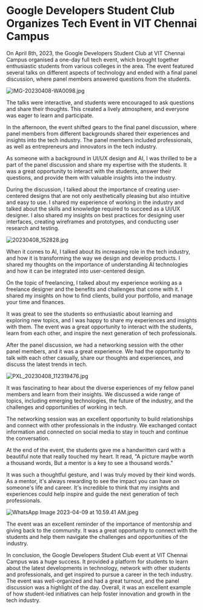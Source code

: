 # Google Developers Student Club Organizes Tech Event in VIT Chennai Campus

On April 8th, 2023, the Google Developers Student Club at VIT Chennai Campus organised a one-day full tech event, which brought together enthusiastic students from various colleges in the area. The event featured several talks on different aspects of technology and ended with a final panel discussion, where panel members answered questions from the students.

![IMG-20230408-WA0098.jpg](/images/google-developers-student-club-organizes-tech-event-vit-chennai-campus.jpg)

The talks were interactive, and students were encouraged to ask questions and share their thoughts. This created a lively atmosphere, and everyone was eager to learn and participate.

In the afternoon, the event shifted gears to the final panel discussion, where panel members from different backgrounds shared their experiences and insights into the tech industry. The panel members included professionals, as well as entrepreneurs and innovators in the tech industry.

As someone with a background in UI/UX design and AI, I was thrilled to be a part of the panel discussion and share my expertise with the students. It was a great opportunity to interact with the students, answer their questions, and provide them with valuable insights into the industry.

During the discussion, I talked about the importance of creating user-centered designs that are not only aesthetically pleasing but also intuitive and easy to use. I shared my experience of working in the industry and talked about the skills and knowledge required to succeed as a UI/UX designer. I also shared my insights on best practices for designing user interfaces, creating wireframes and prototypes, and conducting user research and testing.

![20230408_152828.jpg](/images/20230408_152828.jpg)

When it comes to AI, I talked about its increasing role in the tech industry, and how it is transforming the way we design and develop products. I shared my thoughts on the importance of understanding AI technologies and how it can be integrated into user-centered design.

On the topic of freelancing, I talked about my experience working as a freelance designer and the benefits and challenges that come with it. I shared my insights on how to find clients, build your portfolio, and manage your time and finances.

It was great to see the students so enthusiastic about learning and exploring new topics, and I was happy to share my experiences and insights with them. The event was a great opportunity to interact with the students, learn from each other, and inspire the next generation of tech professionals.

After the panel discussion, we had a networking session with the other panel members, and it was a great experience. We had the opportunity to talk with each other casually, share our thoughts and experiences, and discuss the latest trends in tech.

![PXL_20230408_112319476.jpg](/images/PXL_20230408_112319476.jpg)

It was fascinating to hear about the diverse experiences of my fellow panel members and learn from their insights. We discussed a wide range of topics, including emerging technologies, the future of the industry, and the challenges and opportunities of working in tech.

The networking session was an excellent opportunity to build relationships and connect with other professionals in the industry. We exchanged contact information and connected on social media to stay in touch and continue the conversation.

At the end of the event, the students gave me a handwritten card with a beautiful note that really touched my heart. It read, "A picture maybe worth a thousand words, But a mentor is a key to see a thousand words."

It was such a thoughtful gesture, and I was truly moved by their kind words. As a mentor, it's always rewarding to see the impact you can have on someone's life and career. It's incredible to think that my insights and experiences could help inspire and guide the next generation of tech professionals.

![WhatsApp Image 2023-04-09 at 10.59.41 AM.jpeg](/images/WhatsApp_Image_2023-04-09_at_10.59.41_AM.jpeg)

The event was an excellent reminder of the importance of mentorship and giving back to the community. It was a great opportunity to connect with the students and help them navigate the challenges and opportunities of the industry.

In conclusion, the Google Developers Student Club event at VIT Chennai Campus was a huge success. It provided a platform for students to learn about the latest developments in technology, network with other students and professionals, and get inspired to pursue a career in the tech industry. The event was well-organized and had a great turnout, and the panel discussion was a highlight of the day. Overall, it was an excellent example of how student-led initiatives can help foster innovation and growth in the tech industry.